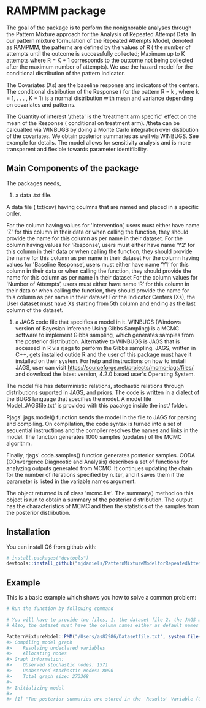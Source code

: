 
<!-- README.md is generated from README.Rmd. Please edit that file -->
RAMPMM package
==============

The goal of the package is to perform the nonignorable analyses through the Pattern Mixture approach for the Analysis of Repeated Attempt Data. In our pattern mixture formulation of the Repeated Attempts Model, denoted as RAMPMM, the patterns are defined by the values of R ( the number of attempts until the outcome is successfully collected; Maximum up to K attempts where R = K + 1 corresponds to the outcome not being collected after the maximum number of attempts). We use the hazard model for the conditional distribution of the pattern indicator.

The Covariates (Xs) are the baseline response and indicators of the centers. The conditional distribution of the Response ( for the pattern R = k , where k = 1, . . . , K + 1) is a normal distribution with mean and variance depending on covariates and patterns.

The Quantity of interest '/theta' is the 'treatment arm specific' effect on the mean of the Response ( conditional on treatment arm). /theta can be calcualted via WINBUGS by doing a Monte Carlo integration over distibution of the covariates. We obtain posterior summaries as well via WINBUGS. See example for details. The model allows for sensitivity analysis and is more transparent and flexible towards parameter identifibility.

Main Components of the package
------------------------------

The packages needs,

1.  a data .txt file.

A data file ( txt/csv) having coulmns that are named and placed in a specific order.

For the column having values for 'Intervention’, users must either have name 'Z' for this column in their data or when calling the function, they should provide the name for this column as per name in their dataset. For the column having values for 'Response’, users must either have name ‘Y2’ for this column in their data or when calling the function, they should provide the name for this column as per name in their dataset For the column having values for 'Baseline Response’, users must either have name ‘Y1’ for this column in their data or when calling the function, they should provide the name for this column as per name in their dataset For the column values for 'Number of Attempts’, users must either have name ‘R’ for this column in their data or when calling the function, they should provide the name for this column as per name in their dataset For the Indicator Centers (Xs), the User dataset must have Xs starting from 5th column and ending as the last column of the dataset.

1.  a JAGS code file that specifies a model in it. WINBUGS (Windows version of Bayesian inference Using Gibbs Sampling) is a MCMC software to implement Gibbs sampling, which generates samples from the posterior distribution. Alternative to WINBUGS is JAGS that is accessed in R via rjags to perform the Gibbs sampling. JAGS, written in C++, gets installed outide R and the user of this package must have it installed on their system. For help and instructions on how to install JAGS, user can visit <https://sourceforge.net/projects/mcmc-jags/files/> and download the latest version, 4.2.0 based user's Operating System.

The model file has deterministic relations, stochastic relations through distributions suported in JAGS, and priors. The code is written in a dialect of the BUGS language that specifies the model. A model file Model\_JAGSfile.txt' is provided with this pacakge inside the inst/ folder.

Rjags' jags.model() function sends the model in the file to JAGS for parsing and compiling. On compilation, the code syntax is turned into a set of sequential instructions and the compiler resolves the names and links in the model. The function generates 1000 samples (updates) of the MCMC algorithm.

Finally, rjags' coda.samples() function generates posterior samples. CODA (COnvergence Diagnostic and Analysis) describes a set of functions for analyzing outputs generated from MCMC. It continues updating the chain for the number of iterations specified by n.iter, and it saves them if the parameter is listed in the variable.names argument.

The object returned is of class 'mcmc.list'. The summary() method on this object is run to obtain a summary of the posterior distribution. The output has the characteristics of MCMC and then the statistics of the samples from the posterior distribution.

Installation
------------

You can install Q6 from github with:

``` r
# install.packages("devtools")
devtools::install_github("mjdaniels/PatternMixtureModelforRepeatedAttemptData")
```

Example
-------

This is a basic example which shows you how to solve a common problem:

``` r
# Run the function by following command

# You will have to provide two files, 1. the dataset file 2. the JAGS model file. ( NOTE: if they are not in the same working directory, then provide the full path to the files.)
# Also, the dataset must have the column names either as default names for each column in the argument or provide the respective names while calling this function.

PatternMixtureModel::PMM("/Users/as82986/Datasetfile.txt", system.file("extdata", "Model_JAGSfile.txt", package = "PatternMixtureModel"))
#> Compiling model graph
#>    Resolving undeclared variables
#>    Allocating nodes
#> Graph information:
#>    Observed stochastic nodes: 1571
#>    Unobserved stochastic nodes: 8090
#>    Total graph size: 273368
#> 
#> Initializing model
#> 
#> [1] "The posterior summaries are stored in the 'Results' Variable (Object type 'list'). Examples Usage: Result$statistics"
```
